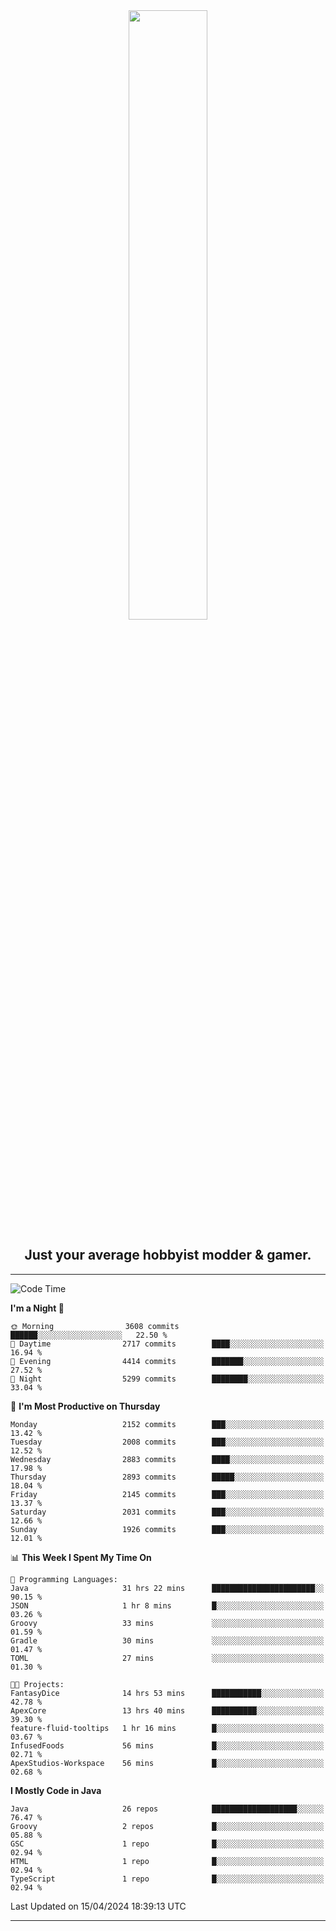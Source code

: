 <div align="center">
  <a href="https://apexmodder.xyz/"><img width="50%" height="50%" src="https://i.imgur.com/pc4HkGz.png"></a>
</div>
<h2 align="center">Just your average hobbyist modder & gamer.</h2>

---

<!--START_SECTION:waka-->
![Code Time](http://img.shields.io/badge/Code%20Time-1%2C052%20hrs%2017%20mins-blue)

**I'm a Night 🦉** 

```text
🌞 Morning                3608 commits        ██████░░░░░░░░░░░░░░░░░░░   22.50 % 
🌆 Daytime                2717 commits        ████░░░░░░░░░░░░░░░░░░░░░   16.94 % 
🌃 Evening                4414 commits        ███████░░░░░░░░░░░░░░░░░░   27.52 % 
🌙 Night                  5299 commits        ████████░░░░░░░░░░░░░░░░░   33.04 % 
```
📅 **I'm Most Productive on Thursday** 

```text
Monday                   2152 commits        ███░░░░░░░░░░░░░░░░░░░░░░   13.42 % 
Tuesday                  2008 commits        ███░░░░░░░░░░░░░░░░░░░░░░   12.52 % 
Wednesday                2883 commits        ████░░░░░░░░░░░░░░░░░░░░░   17.98 % 
Thursday                 2893 commits        █████░░░░░░░░░░░░░░░░░░░░   18.04 % 
Friday                   2145 commits        ███░░░░░░░░░░░░░░░░░░░░░░   13.37 % 
Saturday                 2031 commits        ███░░░░░░░░░░░░░░░░░░░░░░   12.66 % 
Sunday                   1926 commits        ███░░░░░░░░░░░░░░░░░░░░░░   12.01 % 
```


📊 **This Week I Spent My Time On** 

```text
💬 Programming Languages: 
Java                     31 hrs 22 mins      ███████████████████████░░   90.15 % 
JSON                     1 hr 8 mins         █░░░░░░░░░░░░░░░░░░░░░░░░   03.26 % 
Groovy                   33 mins             ░░░░░░░░░░░░░░░░░░░░░░░░░   01.59 % 
Gradle                   30 mins             ░░░░░░░░░░░░░░░░░░░░░░░░░   01.47 % 
TOML                     27 mins             ░░░░░░░░░░░░░░░░░░░░░░░░░   01.30 % 

🐱‍💻 Projects: 
FantasyDice              14 hrs 53 mins      ███████████░░░░░░░░░░░░░░   42.78 % 
ApexCore                 13 hrs 40 mins      ██████████░░░░░░░░░░░░░░░   39.30 % 
feature-fluid-tooltips   1 hr 16 mins        █░░░░░░░░░░░░░░░░░░░░░░░░   03.67 % 
InfusedFoods             56 mins             █░░░░░░░░░░░░░░░░░░░░░░░░   02.71 % 
ApexStudios-Workspace    56 mins             █░░░░░░░░░░░░░░░░░░░░░░░░   02.68 % 
```

**I Mostly Code in Java** 

```text
Java                     26 repos            ███████████████████░░░░░░   76.47 % 
Groovy                   2 repos             █░░░░░░░░░░░░░░░░░░░░░░░░   05.88 % 
GSC                      1 repo              █░░░░░░░░░░░░░░░░░░░░░░░░   02.94 % 
HTML                     1 repo              █░░░░░░░░░░░░░░░░░░░░░░░░   02.94 % 
TypeScript               1 repo              █░░░░░░░░░░░░░░░░░░░░░░░░   02.94 % 
```




 Last Updated on 15/04/2024 18:39:13 UTC
<!--END_SECTION:waka-->

---
